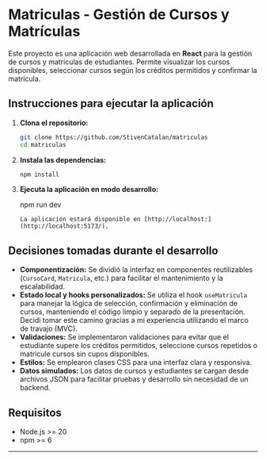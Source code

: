 # Matriculas - Gestión de Cursos y Matrículas

Este proyecto es una aplicación web desarrollada en **React** para la gestión de cursos y matrículas de estudiantes. Permite visualizar los cursos disponibles, seleccionar cursos según los créditos permitidos y confirmar la matrícula.

## Instrucciones para ejecutar la aplicación

1. **Clona el repositorio:**

   ```bash
   git clone https://github.com/StivenCatalan/matriculas
   cd matriculas
   ```

2. **Instala las dependencias:**

   ```bash
   npm install
   ```

3. **Ejecuta la aplicación en modo desarrollo:**

   npm run dev

   ```
   La aplicación estará disponible en [http://localhost:](http://localhost:5173/).
   ```

## Decisiones tomadas durante el desarrollo

- **Componentización:** Se dividió la interfaz en componentes reutilizables (`CursoCard`, `Matricula`, etc.) para facilitar el mantenimiento y la escalabilidad.
- **Estado local y hooks personalizados:** Se utiliza el hook `useMatricula` para manejar la lógica de selección, confirmación y eliminación de cursos, manteniendo el código limpio y separado de la presentación.
Decidi tomar este camino gracias a mi experiencia utilizando el marco de travajo (MVC).
- **Validaciones:** Se implementaron validaciones para evitar que el estudiante supere los créditos permitidos, seleccione cursos repetidos o matricule cursos sin cupos disponibles.
- **Estilos:** Se emplearon clases CSS para una interfaz clara y responsiva.
- **Datos simulados:** Los datos de cursos y estudiantes se cargan desde archivos JSON para facilitar pruebas y desarrollo sin necesidad de un backend.

## Requisitos

- Node.js >= 20
- npm >= 6

---